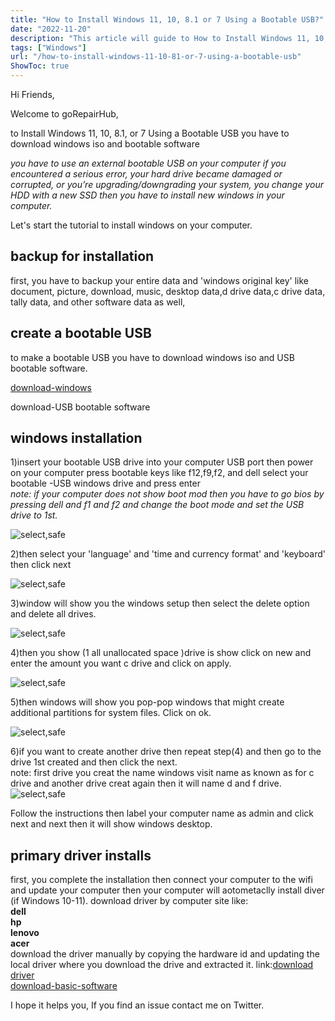 ```yaml
---
title: "How to Install Windows 11, 10, 8.1 or 7 Using a Bootable USB?"
date: "2022-11-20"
description: "This article will guide to How to Install Windows 11, 10, 8.1 or 7 Using a Bootable USB with step by step."
tags: ["Windows"]
url: "/how-to-install-windows-11-10-81-or-7-using-a-bootable-usb"
ShowToc: true
---
```


Hi Friends,

Welcome to goRepairHub,

to Install Windows 11, 10, 8.1, or 7 Using a Bootable USB you have to download windows iso and bootable software


*you have to use an external bootable USB on your computer if you encountered a serious error, your hard drive became damaged or corrupted, or you’re upgrading/downgrading your system, you change your HDD with a new SSD then you have to install new windows in your computer.*

Let's start the tutorial to install windows on your computer.

## backup for installation
 first, you have to backup your entire data and 'windows original key'
 like document, picture, download, music, desktop data,d drive data,c drive data, tally data, and other software data as well,

## create a bootable USB
to make a bootable USB you have to download windows iso and USB bootable software.

<a href=https://getintopc.com/softwares/operating-systems/windows-10-march-2021-free-download-2607088/ target=_blank >download-windows</a>

download-USB bootable software

## windows installation
1)insert your bootable USB drive into your computer USB port then power on your computer press bootable keys like f12,f9,f2, and dell select your bootable -USB windows drive and press enter<br>
*note: if your computer does not show boot mod then you have to go bios by pressing dell and f1 and f2 and change the boot mode and set the USB drive to 1st.*

![select,safe](https://gorepairhub.github.io/images/2023-1-4-how-to-install-windows-11-10-81-or-7-using-a-bootable-usb/0-windows-nt6-setup.jpg)

2)then select your 'language' and 'time and currency format' and 'keyboard' then click next

![select,safe](https://gorepairhub.github.io/images/2023-1-4-how-to-install-windows-11-10-81-or-7-using-a-bootable-usb/language-english.jpg)

3)window will show you the windows setup then select the delete option and delete all drives.

![select,safe](https://gorepairhub.github.io/images/2023-1-4-how-to-install-windows-11-10-81-or-7-using-a-bootable-usb/delete-partition.jpg)

4)then you show (1 all unallocated space )drive is show click on new and enter the amount you want c drive and click on apply.

![select,safe](https://gorepairhub.github.io/images/2023-1-4-how-to-install-windows-11-10-81-or-7-using-a-bootable-usb/unallocated-space.jpg)

5)then windows will show you pop-pop windows that might create additional partitions for system files. Click on ok.

![select,safe](https://gorepairhub.github.io/images/2023-1-4-how-to-install-windows-11-10-81-or-7-using-a-bootable-usb/next-2.jpg)

6)if you want to create another drive then repeat step(4) and then go to the drive 1st created and then click the next.<br>
note: first drive you creat the name windows visit name as known as for c drive and another drive creat again then it will name d and f drive.
![select,safe](https://gorepairhub.github.io/images/2023-1-4-how-to-install-windows-11-10-81-or-7-using-a-bootable-usb/1-com.jpg)

Follow the instructions then label your computer name as admin and click next and next then it will show windows desktop. 

## primary driver installs
first, you complete the installation then connect your computer to the wifi and update your computer then your computer will aotometaclly install diver (if Windows 10-11).
download driver by computer site like:
<br>
<b>dell</b><br>
<b>hp</b> <br>
<b>lenovo</b><br>
<b>acer</b><br>
download the driver manually by copying the hardware id and updating the local driver where you download the drive and extracted it.
link:<a href=http://localhost:1313/how-do-i-install-a-driver-on-my-computer/ target=_blank>download driver</a>
<br>
<a href =https://gorepairhub.com/basic-software-for-windows/ target =_blank>download-basic-software</a>

I hope it helps you, If you find an issue contact me on Twitter.
  

